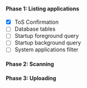 #### Phase 1: Listing applications
- [X] ToS Confirmation
- [ ] Database tables
- [ ] Startup foreground query
- [ ] Startup background query
- [ ] System applications filter

#### Phase 2: Scanning
#### Phase 3: Uploading